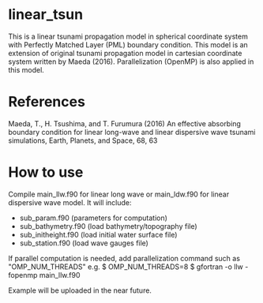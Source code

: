# linear_tsun

This is a linear tsunami propagation model in spherical coordinate system with Perfectly Matched Layer (PML) boundary condition.
This model is an extension of original tsunami propagation model in cartesian coordinate system written by Maeda (2016).
Parallelization (OpenMP) is also applied in this model.

# References
Maeda, T., H. Tsushima, and T. Furumura (2016) An effective absorbing boundary condition for linear long-wave and linear dispersive wave tsunami simulations, Earth, Planets, and Space, 68, 63

# How to use
Compile main_llw.f90 for linear long wave or main_ldw.f90 for linear dispersive wave model.
It will include:
- sub_param.f90      (parameters for computation)
- sub_bathymetry.f90 (load bathymetry/topography file)
- sub_initheight.f90 (load initial water surface file)
- sub_station.f90    (load wave gauges file)

If parallel computation is needed, add parallelization command such as "OMP_NUM_THREADS" 
e.g. $ OMP_NUM_THREADS=8
     $ gfortran -o llw -fopenmp main_llw.f90
       
Example will be uploaded in the near future.
